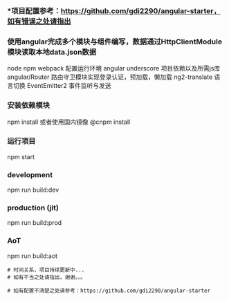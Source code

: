 ### *项目配置参考：https://github.com/gdi2290/angular-starter，如有错误之处请指出

### 使用angular完成多个模块与组件编写，数据通过HttpClientModule模块读取本地data.json数据

node npm webpack 配置运行环境
angular underscore 项目依赖以及所需js库
angular/Router  路由守卫模块实现登录认证，预加载，懒加载
ng2-translate 语言切换
EventEmitter2 事件监听与发送

### 安装依赖模块
npm install 或者使用国内镜像 @cnpm install

### 运行项目
npm start

### development
npm run build:dev
### production (jit)
npm run build:prod
### AoT
npm run build:aot
```
# 时间关系，项目持续更新中...
# 如有不当之处请指出，谢谢。。。

# 如有配置不清楚之处请参考：https://github.com/gdi2290/angular-starter
